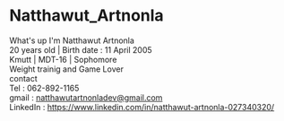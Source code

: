 # Natthawut_Artnonla
What's up I'm Natthawut Artnonla <br>
20 years old | Birth date : 11 April 2005 <br>
Kmutt | MDT-16 | Sophomore <br>
Weight trainig and Game Lover <br>
contact <br>
Tel : 062-892-1165 <br>
gmail : natthawutartnonladev@gmail.com <br>
LinkedIn : https://www.linkedin.com/in/natthawut-artnonla-027340320/ <br>
